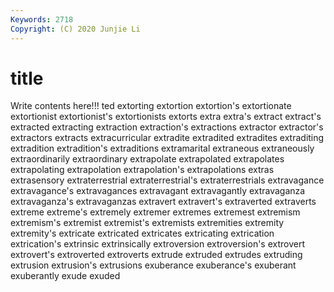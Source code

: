 ```yaml
---
Keywords: 2718
Copyright: (C) 2020 Junjie Li
---
```


# title

Write contents here!!!
ted
extorting 
extortion 
extortion's 
extortionate 
extortionist 
extortionist's 
extortionists 
extorts 
extra 
extra's
extract 
extract's 
extracted 
extracting 
extraction 
extraction's 
extractions 
extractor 
extractor's 
extractors
extracts 
extracurricular 
extradite 
extradited 
extradites 
extraditing 
extradition 
extradition's 
extraditions 
extramarital
extraneous 
extraneously 
extraordinarily 
extraordinary 
extrapolate 
extrapolated 
extrapolates 
extrapolating 
extrapolation 
extrapolation's
extrapolations 
extras 
extrasensory 
extraterrestrial 
extraterrestrial's 
extraterrestrials 
extravagance 
extravagance's 
extravagances 
extravagant
extravagantly 
extravaganza 
extravaganza's 
extravaganzas 
extravert 
extravert's 
extraverted 
extraverts 
extreme 
extreme's
extremely 
extremer 
extremes 
extremest 
extremism 
extremism's 
extremist 
extremist's 
extremists 
extremities
extremity 
extremity's 
extricate 
extricated 
extricates 
extricating 
extrication 
extrication's 
extrinsic 
extrinsically
extroversion 
extroversion's 
extrovert 
extrovert's 
extroverted 
extroverts 
extrude 
extruded 
extrudes 
extruding
extrusion 
extrusion's 
extrusions 
exuberance 
exuberance's 
exuberant 
exuberantly 
exude 
exuded 
